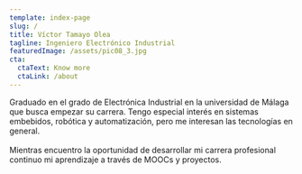 ```yaml
---
template: index-page
slug: /
title: Víctor Tamayo Olea
tagline: Ingeniero Electrónico Industrial
featuredImage: /assets/pic08_3.jpg
cta:
  ctaText: Know more
  ctaLink: /about
---
```

<!--StartFragment-->

Graduado en el grado de Electrónica Industrial en la universidad de Málaga que busca empezar su carrera. Tengo especial interés en sistemas embebidos, robótica y automatización, pero me interesan las tecnologías en general.\
\
Mientras encuentro la oportunidad de desarrollar mi carrera profesional continuo mi aprendizaje a través de MOOCs y proyectos.

<!--EndFragment-->